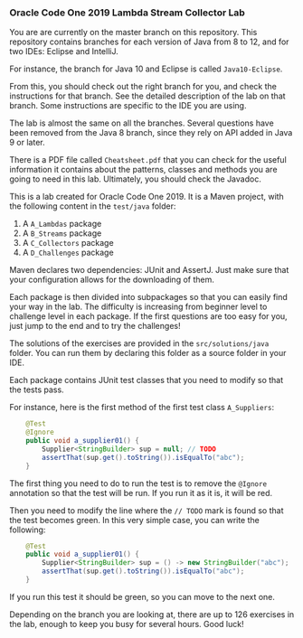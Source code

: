 ### Oracle Code One 2019  Lambda Stream Collector Lab

You are are currently on the master branch on this repository. This repository contains branches for each version of Java from 8 to 12, and for two IDEs: Eclipse and IntelliJ. 

For instance, the branch for Java 10 and Eclipse is called `Java10-Eclipse`. 

From this, you should check out the right branch for you, and check the instructions for that branch. See the detailed description of the lab on that branch. Some instructions are specific to the IDE you are using. 

The lab is almost the same on all the branches. Several questions have been removed from the Java 8 branch, since they rely on API added in Java 9 or later.  

There is a PDF file called `Cheatsheet.pdf` that you can check for the useful information it contains about the patterns, classes and methods you are going to need in this lab. Ultimately, you should check the Javadoc.  

This is a lab created for Oracle Code One 2019. It is a Maven project, with the following content in the `test/java` folder:

1. A `A_Lambdas` package
2. A `B_Streams` package
3. A `C_Collectors` package
4. A `D_Challenges` package

Maven declares two dependencies: JUnit and AssertJ. Just make sure that your configuration allows for the downloading of them. 

Each package is then divided into subpackages so that you can easily find your way in the lab. The difficulty is increasing from beginner level to challenge level in each package. If the first questions are too easy for you, just jump to the end and to try the challenges!

The solutions of the exercises are provided in the `src/solutions/java` folder. You can run them by declaring this folder as a source folder in your IDE.  

Each package contains JUnit test classes that you need to modify so that the tests pass.  

For instance, here is the first method of the first test class `A_Suppliers`: 

```Java
    @Test
    @Ignore
    public void a_supplier01() {
        Supplier<StringBuilder> sup = null; // TODO
        assertThat(sup.get().toString()).isEqualTo("abc");
    }
```

The first thing you need to do to run the test is to remove the `@Ignore` annotation so that the test will be run. If you run it as it is, it will be red.

Then you need to modify the line where the `// TODO` mark is found so that the test becomes green. In this very simple case, you can write the following: 

```Java
    @Test
    public void a_supplier01() {
        Supplier<StringBuilder> sup = () -> new StringBuilder("abc");
        assertThat(sup.get().toString()).isEqualTo("abc");
    }
```

If you run this test it should be green, so you can move to the next one. 

Depending on the branch you are looking at, there are up to 126 exercises in the lab, enough to keep you busy for several hours. Good luck!
